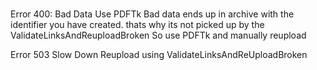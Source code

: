 ###
Error 400: Bad Data
Use PDFTk 
Bad data ends up in archive with the identifier you have created.
thats why its not picked up by the ValidateLinksAndReuploadBroken
So use PDFTk and manually reupload

Error 503 Slow Down
Reupload using ValidateLinksAndReUploadBroken 